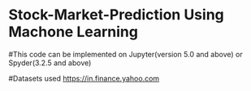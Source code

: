 # Stock-Market-Prediction Using Machone Learning 

#This code can be implemented on Jupyter(version 5.0 and above) or Spyder(3.2.5 and above)

#Datasets used https://in.finance.yahoo.com
